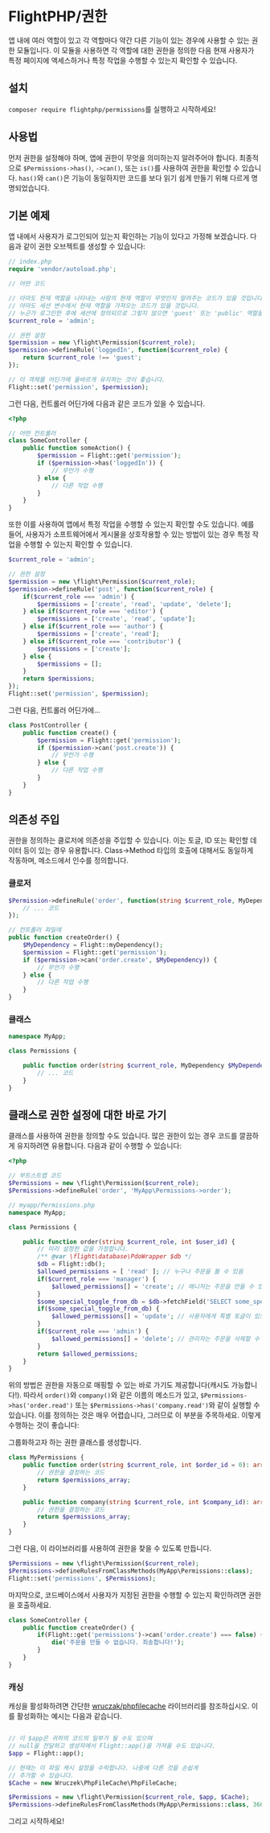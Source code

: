 # FlightPHP/권한

앱 내에 여러 역할이 있고 각 역할마다 약간 다른 기능이 있는 경우에 사용할 수 있는 권한 모듈입니다. 이 모듈을 사용하면 각 역할에 대한 권한을 정의한 다음 현재 사용자가 특정 페이지에 액세스하거나 특정 작업을 수행할 수 있는지 확인할 수 있습니다.

설치
-------
`composer require flightphp/permissions`를 실행하고 시작하세요!

사용법
-------
먼저 권한을 설정해야 하며, 앱에 권한이 무엇을 의미하는지 알려주어야 합니다. 최종적으로 `$Permissions->has()`, `->can()`, 또는 `is()`를 사용하여 권한을 확인할 수 있습니다. `has()`와 `can()`은 기능이 동일하지만 코드를 보다 읽기 쉽게 만들기 위해 다르게 명명되었습니다.

## 기본 예제

앱 내에서 사용자가 로그인되어 있는지 확인하는 기능이 있다고 가정해 보겠습니다. 다음과 같이 권한 오브젝트를 생성할 수 있습니다:

```php
// index.php
require 'vendor/autoload.php';

// 어떤 코드

// 아마도 현재 역할을 나타내는 사람의 현재 역할이 무엇인지 알려주는 코드가 있을 것입니다.
// 아마도 세션 변수에서 현재 역할을 가져오는 코드가 있을 것입니다.
// 누군가 로그인한 후에 세션에 정의되므로 그렇지 않으면 'guest' 또는 'public' 역할을 가질 것입니다.
$current_role = 'admin';

// 권한 설정
$permission = new \flight\Permission($current_role);
$permission->defineRule('loggedIn', function($current_role) {
	return $current_role !== 'guest';
});

// 이 객체를 어딘가에 올바르게 유지하는 것이 좋습니다.
Flight::set('permission', $permission);
```

그런 다음, 컨트롤러 어딘가에 다음과 같은 코드가 있을 수 있습니다.

```php
<?php

// 어떤 컨트롤러
class SomeController {
	public function someAction() {
		$permission = Flight::get('permission');
		if ($permission->has('loggedIn')) {
			// 무언가 수행
		} else {
			// 다른 작업 수행
		}
	}
}
```

또한 이를 사용하여 앱에서 특정 작업을 수행할 수 있는지 확인할 수도 있습니다.
예를 들어, 사용자가 소프트웨어에서 게시물을 상호작용할 수 있는 방법이 있는 경우 특정 작업을 수행할 수 있는지 확인할 수 있습니다.

```php
$current_role = 'admin';

// 권한 설정
$permission = new \flight\Permission($current_role);
$permission->defineRule('post', function($current_role) {
	if($current_role === 'admin') {
		$permissions = ['create', 'read', 'update', 'delete'];
	} else if($current_role === 'editor') {
		$permissions = ['create', 'read', 'update'];
	} else if($current_role === 'author') {
		$permissions = ['create', 'read'];
	} else if($current_role === 'contributor') {
		$permissions = ['create'];
	} else {
		$permissions = [];
	}
	return $permissions;
});
Flight::set('permission', $permission);
```

그런 다음, 컨트롤러 어딘가에...

```php
class PostController {
	public function create() {
		$permission = Flight::get('permission');
		if ($permission->can('post.create')) {
			// 무언가 수행
		} else {
			// 다른 작업 수행
		}
	}
}
```

## 의존성 주입
권한을 정의하는 클로저에 의존성을 주입할 수 있습니다. 이는 토글, ID 또는 확인할 데이터 등이 있는 경우 유용합니다. Class->Method 타입의 호출에 대해서도 동일하게 작동하며, 메소드에서 인수를 정의합니다.

### 클로저

```php
$Permission->defineRule('order', function(string $current_role, MyDependency $MyDependency = null) {
	// ... 코드
});

// 컨트롤러 파일에
public function createOrder() {
	$MyDependency = Flight::myDependency();
	$permission = Flight::get('permission');
	if ($permission->can('order.create', $MyDependency)) {
		// 무언가 수행
	} else {
		// 다른 작업 수행
	}
}
```

### 클래스

```php
namespace MyApp;

class Permissions {

	public function order(string $current_role, MyDependency $MyDependency = null) {
		// ... 코드
	}
}
```

## 클래스로 권한 설정에 대한 바로 가기
클래스를 사용하여 권한을 정의할 수도 있습니다. 많은 권한이 있는 경우 코드를 깔끔하게 유지하려면 유용합니다. 다음과 같이 수행할 수 있습니다:

```php
<?php

// 부트스트랩 코드
$Permissions = new \flight\Permission($current_role);
$Permissions->defineRule('order', 'MyApp\Permissions->order');

// myapp/Permissions.php
namespace MyApp;

class Permissions {

	public function order(string $current_role, int $user_id) {
		// 미리 설정한 값을 가정합니다.
		/** @var \flight\database\PdoWrapper $db */
		$db = Flight::db();
		$allowed_permissions = [ 'read' ]; // 누구나 주문을 볼 수 있음
		if($current_role === 'manager') {
			$allowed_permissions[] = 'create'; // 매니저는 주문을 만들 수 있음
		}
		$some_special_toggle_from_db = $db->fetchField('SELECT some_special_toggle FROM settings WHERE id = ?', [ $user_id ]);
		if($some_special_toggle_from_db) {
			$allowed_permissions[] = 'update'; // 사용자에게 특별 토글이 있으면 주문을 업데이트할 수 있음
		}
		if($current_role === 'admin') {
			$allowed_permissions[] = 'delete'; // 관리자는 주문을 삭제할 수 있음
		}
		return $allowed_permissions;
	}
}
```
위의 방법은 권한을 자동으로 매핑할 수 있는 바로 가기도 제공합니다(캐시도 가능합니다!). 따라서 `order()`와 `company()`와 같은 이름의 메소드가 있고, `$Permissions->has('order.read')` 또는 `$Permissions->has('company.read')`와 같이 실행할 수 있습니다. 이를 정의하는 것은 매우 어렵습니다, 그러므로 이 부분을 주목하세요. 이렇게 수행하는 것이 좋습니다:

그룹화하고자 하는 권한 클래스를 생성합니다.
```php
class MyPermissions {
	public function order(string $current_role, int $order_id = 0): array {
		// 권한을 결정하는 코드
		return $permissions_array;
	}

	public function company(string $current_role, int $company_id): array {
		// 권한을 결정하는 코드
		return $permissions_array;
	}
}
```

그런 다음, 이 라이브러리를 사용하여 권한을 찾을 수 있도록 만듭니다.

```php
$Permissions = new \flight\Permission($current_role);
$Permissions->defineRulesFromClassMethods(MyApp\Permissions::class);
Flight::set('permissions', $Permissions);
```

마지막으로, 코드베이스에서 사용자가 지정된 권한을 수행할 수 있는지 확인하려면 권한을 호출하세요.

```php
class SomeController {
	public function createOrder() {
		if(Flight::get('permissions')->can('order.create') === false) {
			die('주문을 만들 수 없습니다. 죄송합니다!');
		}
	}
}
```

### 캐싱

캐싱을 활성화하려면 간단한 [wruczak/phpfilecache](https://docs.flightphp.com/awesome-plugins/php-file-cache) 라이브러리를 참조하십시오. 이를 활성화하는 예시는 다음과 같습니다.
```php

// 이 $app은 귀하의 코드의 일부가 될 수도 있으며
// null을 전달하고 생성자에서 Flight::app()을 가져올 수도 있습니다.
$app = Flight::app();

// 현재는 이 파일 캐시 설정을 수락합니다. 나중에 다른 것을 손쉽게
// 추가할 수 있습니다. 
$Cache = new Wruczek\PhpFileCache\PhpFileCache;

$Permissions = new \flight\Permission($current_role, $app, $Cache);
$Permissions->defineRulesFromClassMethods(MyApp\Permissions::class, 3600); // 이것은 이를 얼마나 오랫동안 캐시할지를 나타냅니다. 캐싱을 사용하지 않으려면 이 부분을 제거하세요
```

그리고 시작하세요!